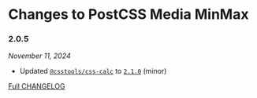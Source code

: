 # Changes to PostCSS Media MinMax

### 2.0.5

_November 11, 2024_

- Updated [`@csstools/css-calc`](https://github.com/csstools/postcss-plugins/tree/main/packages/css-calc) to [`2.1.0`](https://github.com/csstools/postcss-plugins/tree/main/packages/css-calc/CHANGELOG.md#210) (minor)

[Full CHANGELOG](https://github.com/csstools/postcss-plugins/tree/main/plugins/postcss-media-minmax/CHANGELOG.md)
